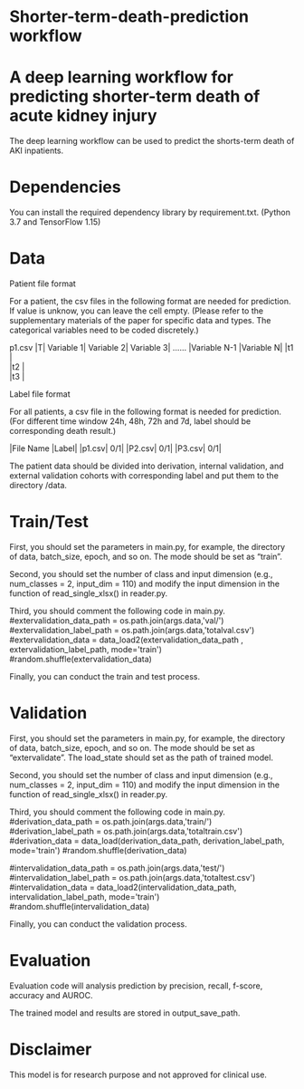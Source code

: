 # Shorter-term-death-prediction workflow
# A deep learning workflow for predicting shorter-term death of acute kidney injury

The deep learning workflow can be used to predict the shorts-term death of AKI inpatients.

# Dependencies
You can install the required dependency library by requirement.txt. (Python 3.7 and TensorFlow 1.15)

# Data
Patient file format

For a patient, the csv files in the following format are needed for prediction. If value is unknow, you can leave the cell empty. (Please refer to the supplementary materials of the paper for specific data and types. The categorical variables need to be coded discretely.)

p1.csv
|T|	Variable 1|	Variable 2|	Variable 3|	……	|Variable N-1	|Variable N|
|t1	|					
|t2	|					
|t3	|				

Label file format

For all patients, a csv file in the following format is needed for prediction. (For different time window 24h, 48h, 72h and 7d, label should be corresponding death result.)

|File Name |Label|
|p1.csv|	0/1|
|P2.csv|	0/1|
|P3.csv|  0/1|

The patient data should be divided into derivation, internal validation, and external validation cohorts with corresponding label and put them to the directory /data.

# Train/Test
First, you should set the parameters in main.py, for example, the directory of data, batch_size, epoch, and so on. The mode should be set as “train”.

Second, you should set the number of class and input dimension (e.g., num_classes = 2, input_dim = 110) and modify the input dimension in the function of read_single_xlsx() in reader.py.

Third, you should comment the following code in main.py.
#extervalidation_data_path = os.path.join(args.data,'val/')
#extervalidation_label_path = os.path.join(args.data,'totalval.csv')
#extervalidation_data = data_load2(extervalidation_data_path , extervalidation_label_path, mode='train')
#random.shuffle(extervalidation_data)

Finally, you can conduct the train and test process.

# Validation
First, you should set the parameters in main.py, for example, the directory of data, batch_size, epoch, and so on. The mode should be set as “extervalidate”. The load_state should set as the path of trained model.

Second, you should set the number of class and input dimension (e.g., num_classes = 2, input_dim = 110) and modify the input dimension in the function of read_single_xlsx() in reader.py.

Third, you should comment the following code in main.py.
#derivation_data_path = os.path.join(args.data,'train/')
#derivation_label_path = os.path.join(args.data,'totaltrain.csv')
#derivation_data = data_load(derivation_data_path, derivation_label_path, mode='train')
#random.shuffle(derivation_data)

#intervalidation_data_path = os.path.join(args.data,'test/')
#intervalidation_label_path = os.path.join(args.data,'totaltest.csv')
#intervalidation_data = data_load2(intervalidation_data_path, intervalidation_label_path, mode='train')
#random.shuffle(intervalidation_data)

Finally, you can conduct the validation process.

# Evaluation
Evaluation code will analysis prediction by precision, recall, f-score, accuracy and AUROC.

The trained model and results are stored in output_save_path.

# Disclaimer
This model is for research purpose and not approved for clinical use.

